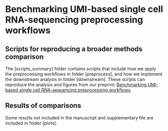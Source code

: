 # Benchmarking UMI-based single cell RNA-sequencing preprocessing workflows

## Scripts for reproducing a broader methods comparison

The [scripts_summary] folder contains scripts that include how we apply the preprocessing workflows in folder [preprocess], and how we implement the downstream analysis in folder [downstream]. These scripts can reproduce the analysis and figures from our preprint: [Benchmarking UMI-based single cell RNA-sequencing preprocessing workflows](https://www.biorxiv.org/content/10.1101/2021.06.17.448895v1). 

## Results of comparisons

Some results not included in the manuscript and supplementary file are included in folder [plots].

